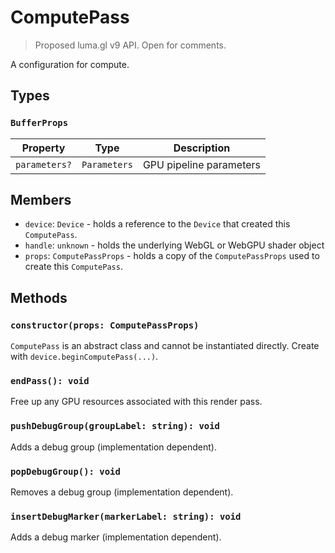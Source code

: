 # ComputePass

> Proposed luma.gl v9 API. Open for comments.

A configuration for compute.

## Types

### `BufferProps`

| Property      | Type                             | Description                                                                  |
| ------------- | -------------------------------- | ---------------------------------------------------------------------------- |
| `parameters?`  | `Parameters`                    | GPU pipeline parameters                         |


## Members

- `device`: `Device` - holds a reference to the `Device` that created this `ComputePass`.
- `handle`: `unknown` - holds the underlying WebGL or WebGPU shader object
- `props`: `ComputePassProps` - holds a copy of the `ComputePassProps` used to create this `ComputePass`.

## Methods

### `constructor(props: ComputePassProps)`

`ComputePass` is an abstract class and cannot be instantiated directly. Create with `device.beginComputePass(...)`.

### `endPass(): void`

Free up any GPU resources associated with this render pass.

### `pushDebugGroup(groupLabel: string): void`

Adds a debug group (implementation dependent).

### `popDebugGroup(): void`

Removes a debug group (implementation dependent).

### `insertDebugMarker(markerLabel: string): void`

Adds a debug marker (implementation dependent).
